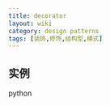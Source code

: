 ```yaml
---
title: decorator
layout: wiki
category: design patterns
tags: [装饰,修饰,结构型,模式]
---
```


## 实例

python
